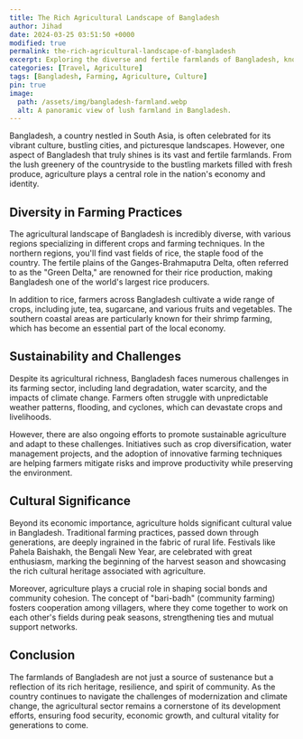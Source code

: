 ```yaml
---
title: The Rich Agricultural Landscape of Bangladesh
author: Jihad
date: 2024-03-25 03:51:50 +0000
modified: true
permalink: the-rich-agricultural-landscape-of-bangladesh
excerpt: Exploring the diverse and fertile farmlands of Bangladesh, known for their productivity and cultural significance.
categories: [Travel, Agriculture]
tags: [Bangladesh, Farming, Agriculture, Culture]
pin: true
image:
  path: /assets/img/bangladesh-farmland.webp
  alt: A panoramic view of lush farmland in Bangladesh.
---
```



Bangladesh, a country nestled in South Asia, is often celebrated for its vibrant culture, bustling cities, and picturesque landscapes. However, one aspect of Bangladesh that truly shines is its vast and fertile farmlands. From the lush greenery of the countryside to the bustling markets filled with fresh produce, agriculture plays a central role in the nation's economy and identity.

## Diversity in Farming Practices

The agricultural landscape of Bangladesh is incredibly diverse, with various regions specializing in different crops and farming techniques. In the northern regions, you'll find vast fields of rice, the staple food of the country. The fertile plains of the Ganges-Brahmaputra Delta, often referred to as the "Green Delta," are renowned for their rice production, making Bangladesh one of the world's largest rice producers.

In addition to rice, farmers across Bangladesh cultivate a wide range of crops, including jute, tea, sugarcane, and various fruits and vegetables. The southern coastal areas are particularly known for their shrimp farming, which has become an essential part of the local economy.

## Sustainability and Challenges

Despite its agricultural richness, Bangladesh faces numerous challenges in its farming sector, including land degradation, water scarcity, and the impacts of climate change. Farmers often struggle with unpredictable weather patterns, flooding, and cyclones, which can devastate crops and livelihoods.

However, there are also ongoing efforts to promote sustainable agriculture and adapt to these challenges. Initiatives such as crop diversification, water management projects, and the adoption of innovative farming techniques are helping farmers mitigate risks and improve productivity while preserving the environment.

## Cultural Significance

Beyond its economic importance, agriculture holds significant cultural value in Bangladesh. Traditional farming practices, passed down through generations, are deeply ingrained in the fabric of rural life. Festivals like Pahela Baishakh, the Bengali New Year, are celebrated with great enthusiasm, marking the beginning of the harvest season and showcasing the rich cultural heritage associated with agriculture.

Moreover, agriculture plays a crucial role in shaping social bonds and community cohesion. The concept of "bari-badh" (community farming) fosters cooperation among villagers, where they come together to work on each other's fields during peak seasons, strengthening ties and mutual support networks.

## Conclusion

The farmlands of Bangladesh are not just a source of sustenance but a reflection of its rich heritage, resilience, and spirit of community. As the country continues to navigate the challenges of modernization and climate change, the agricultural sector remains a cornerstone of its development efforts, ensuring food security, economic growth, and cultural vitality for generations to come.
